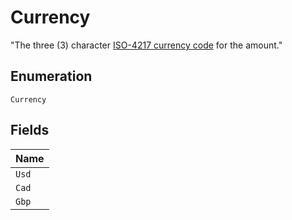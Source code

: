 
# Currency

"The three (3) character [ISO-4217 currency code](page:reference/iso-currency-codes) for the amount."

## Enumeration

`Currency`

## Fields

| Name |
|  --- |
| `Usd` |
| `Cad` |
| `Gbp` |


